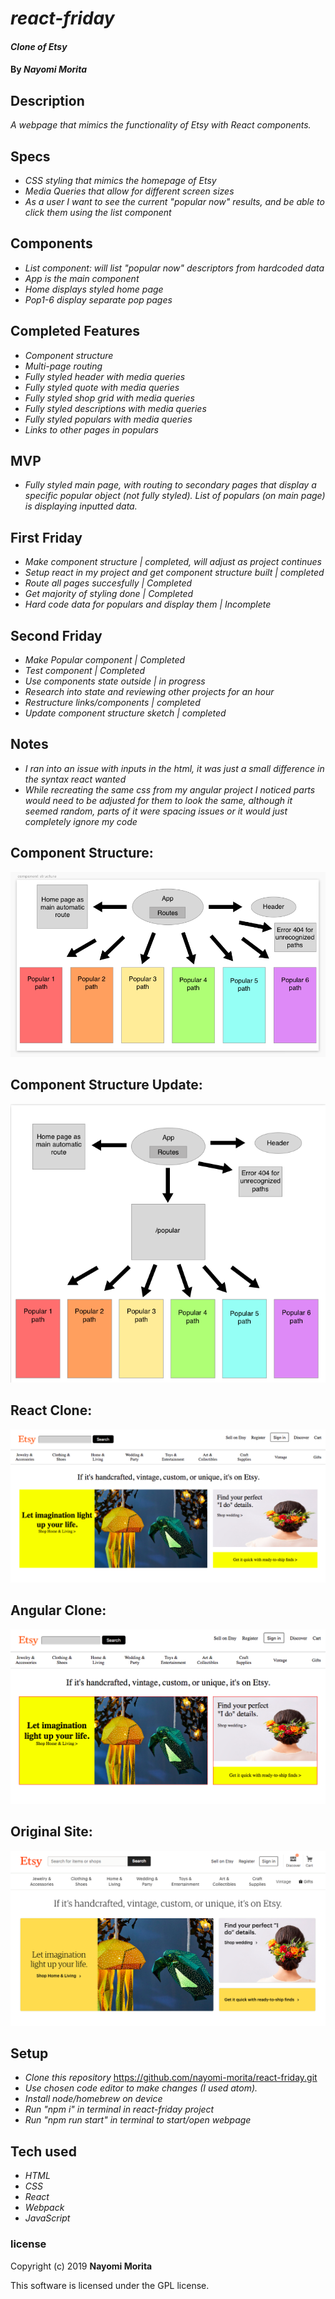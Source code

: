 # _react-friday_

#### _Clone of Etsy_

#### By _**Nayomi Morita**_

## Description

_A webpage that mimics the functionality of Etsy with React components._

## Specs
* _CSS styling that mimics the homepage of Etsy_
* _Media Queries that allow for different screen sizes_
* _As a user I want to see the current "popular now" results, and be able to click them using the list component_

## Components
* _List component: will list "popular now" descriptors from hardcoded data_
* _App is the main component_
* _Home displays styled home page_
* _Pop1-6 display separate pop pages_

## Completed Features
* _Component structure_
* _Multi-page routing_
* _Fully styled header with media queries_
* _Fully styled quote with media queries_
* _Fully styled shop grid with media queries_
* _Fully styled descriptions with media queries_
* _Fully styled populars with media queries_
* _Links to other pages in populars_

## MVP
* _Fully styled main page, with routing to secondary pages that display a specific popular object (not fully styled). List of populars (on main page) is displaying inputted data._

## First Friday
* _Make component structure | completed, will adjust as project continues_
* _Setup react in my project and get component structure built | completed_
* _Route all pages succesfully | Completed_
* _Get majority of styling done | Completed_
* _Hard code data for populars and display them | Incomplete_

## Second Friday
* _Make Popular component | Completed_
* _Test component | Completed_
* _Use components state outside | in progress_
* _Research into state and reviewing other projects for an hour_
* _Restructure links/components | completed_
* _Update component structure sketch | completed_

## Notes
* _I ran into an issue with inputs in the html, it was just a small difference in the syntax react wanted_
* _While recreating the same css from my angular project I noticed parts would need to be adjusted for them to look the same, although it seemed random, parts of it were spacing issues or it would just completely ignore my code_

## Component Structure:

![](./src/assets/images/component.png)

## Component Structure Update:

![](./src/assets/images/component2.png)

## React Clone:

![](./src/assets/images/react.png)

## Angular Clone:

![](./src/assets/images/clone.png)

## Original Site:

![](./src/assets/images/site.png)

## Setup
* _Clone this repository_
https://github.com/nayomi-morita/react-friday.git
* _Use chosen code editor to make changes (I used atom)._
* _Install node/homebrew on device_
* _Run "npm i" in terminal in react-friday project_
* _Run "npm run start" in terminal to start/open webpage_

## Tech used
* _HTML_
* _CSS_
* _React_
* _Webpack_
* _JavaScript_

### license

Copyright (c) 2019 **Nayomi Morita**

This software is licensed under the GPL license.
